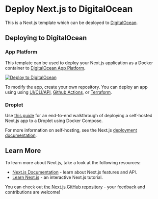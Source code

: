 # Deploy Next.js to DigitalOcean
This is a Next.js template which can be deployed to [DigitalOcean](https://www.digitalocean.com/solutions/nextjs-hosting).

## Deploying to DigitalOcean

### App Platform
This template can be used to deploy your Next.js application as a Docker container to [DigitalOcean App Platform](https://www.digitalocean.com/products/app-platform). 

[![Deploy to DigitalOcean](https://www.deploytodo.com/do-btn-blue.svg)](https://cloud.digitalocean.com/apps/new?repo=[https://github.com/nextjs/deploy-digitalocean/tree/main)

To modify the app, create your own repository. You can deploy an app using using [UI/CLI/API](https://docs.digitalocean.com/products/app-platform/how-to/create-apps/), [Github Actions](https://docs.digitalocean.com/products/app-platform/how-to/deploy-from-github-actions/), or [Terraform](https://registry.terraform.io/providers/digitalocean/digitalocean/latest/docs/resources/app).


### Droplet
Use [this guide](https://github.com/leerob/next-self-host) for an end-to-end walkthrough of deploying a self-hosted Next.js app to a Droplet using Docker Compose.

For more information on self-hosting, see the Next.js [deployment documentation](https://nextjs.org/docs/app/building-your-application/deploying#self-hosting).


## Learn More
To learn more about Next.js, take a look at the following resources:

- [Next.js Documentation](https://nextjs.org/docs) - learn about Next.js features and API.
- [Learn Next.js](https://nextjs.org/learn) - an interactive Next.js tutorial.

You can check out [the Next.js GitHub repository](https://github.com/vercel/next.js) - your feedback and contributions are welcome!

